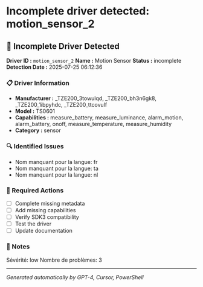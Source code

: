 # Incomplete driver detected: motion_sensor_2

## 🚨 Incomplete Driver Detected

**Driver ID :** `motion_sensor_2`
**Name :** Motion Sensor
**Status :** incomplete
**Detection Date :** 2025-07-25 06:12:36

### 📋 Driver Information
- **Manufacturer :** _TZE200_3towulqd, _TZE200_bh3n6gk8, _TZE200_1ibpyhdc, _TZE200_ttcovulf
- **Model :** TS0601
- **Capabilities :** measure_battery, measure_luminance, alarm_motion, alarm_battery, onoff, measure_temperature, measure_humidity
- **Category :** sensor

### 🔍 Identified Issues
- Nom manquant pour la langue: fr
- Nom manquant pour la langue: ta
- Nom manquant pour la langue: nl

### 🎯 Required Actions
- [ ] Complete missing metadata
- [ ] Add missing capabilities
- [ ] Verify SDK3 compatibility
- [ ] Test the driver
- [ ] Update documentation

### 📝 Notes
Sévérité: low
Nombre de problèmes: 3

---
*Generated automatically by GPT-4, Cursor, PowerShell*

